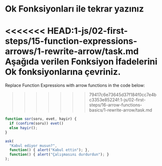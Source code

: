 
# Ok Fonksiyonları ile tekrar yazınız

<<<<<<< HEAD:1-js/02-first-steps/15-function-expressions-arrows/1-rewrite-arrow/task.md
Aşağıda verilen Fonksiyon İfadelerini Ok fonksiyonlarına çevriniz.
=======
Replace Function Expressions with arrow functions in the code below:
>>>>>>> 79417c6e73645d37f184f0cc7e4bc3353e85224f:1-js/02-first-steps/16-arrow-functions-basics/1-rewrite-arrow/task.md

```js run
function sor(soru, evet, hayir) {
  if (confirm(soru)) evet()
  else hayir();
}

ask(
  "Kabul ediyor musun?",
  function() { alert("Kabul ettin"); },
  function() { alert("Çalışmasını durdurdun"); }
);
```
